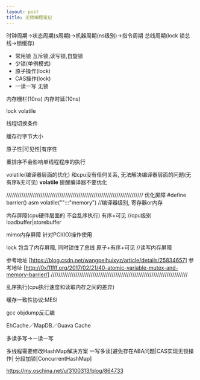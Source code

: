 ```yaml
---
layout: post
title: 无锁编程笔记
---
```


时钟周期->状态周期(s周期)->机器周期(ns级别)->指令周期
总线周期(lock 锁总线->锁缓存)

+ 常用锁 互斥锁,读写锁,自旋锁
+ 少锁(单例模式)
+ 原子操作(lock)
+ CAS操作(lock)
+ 一读一写 无锁

内存栅栏(10ns)
内存时延(10ns)

lock volatile

线程切换条件

缓存行字节大小

原子性|可见性|有序性

重排序不会影响单线程程序的执行

volatile(编译器层面的优化) 和cpu没有任何关系, 无法解决编译器层面的问题(无有序&无可见)
__volatile__ 提醒编译器不要优化

////////////////////////////////////////////////////////////////////////
优化屏障 #define barrier() asm volatile("":::"memory")      //编译器级别, 寄存器or内存

内存屏障(cpu硬件层面的 不会乱序执行) 有序+可见              //cpu级别 loadbuffer|storebuffer

mimo内存屏障 针对PCI(IO)操作使用

lock 包含了内存屏障, 同时锁住了总线 原子+有序+可见          //读写内存屏障

参考地址 [https://blog.csdn.net/wangpeihuixyz/article/details/25834657]
参考地址 [http://0xffffff.org/2017/02/21/40-atomic-variable-mutex-and-memory-barrier/]
////////////////////////////////////////////////////////////////////////

乱序执行(cpu执行速度和读取内存之间的差异)


缓存一致性协议:MESI

gcc objdump反汇编

EhCache／MapDB／Guava Cache


多读多写->一读一写

多线程需要修改HashMap解决方案
一写多读[避免存在ABA问题|CAS实现无锁操作]
分段加锁[ConcurrentHashMap]



https://my.oschina.net/u/3100313/blog/864733


